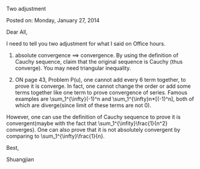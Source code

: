 Two adjustment

Posted on: Monday, January 27, 2014

Dear All,

I need to tell you two adjustment for what I said on Office hours.

1. absolute convergence ==> convergence. 
By using the definition of Cauchy sequence, claim that the original sequence is Cauchy (thus converge). You may need triangular inequality.

2. ON page 43, Problem P(u), one cannot add every 6 term together, to prove it is converge.
In fact, one cannot change the order or add some terms together like one term to prove convergence of series. Famous examples are \sum_1^{\infty}(-1)^n and \sum_1^{\infty}n*[(-1)^n], both of which are diverge(since limit of these terms are not 0).

However, one can use the definition of Cauchy sequence to prove it is convergent(maybe with the fact that \sum_1^{\infity}\frac{1}{n^2} converges). One can also prove that it is not absolutely convergent by comparing to \sum_1^{\infty}\frac{1}{n}.

Best,

Shuangjian